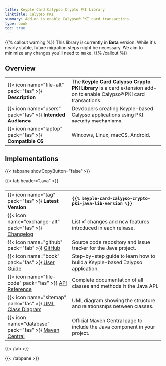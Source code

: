 ```yaml
---
title: Keyple Card Calypso Crypto PKI Library
linktitle: Calypso PKI
summary: Add-on to enable Calypso® PKI card transactions.
type: book
toc: true
---
```


{{% callout warning %}}
This library is currently in **Beta** version.
While it's nearly stable, future migration steps might be necessary. We aim to minimize any changes you'll need to make.
{{% /callout %}}

<style>
table th:nth-child(1) {
  width: 12rem;
}
</style>

## Overview

|                                                            |                                                                                                                     |
|------------------------------------------------------------|---------------------------------------------------------------------------------------------------------------------|
| {{< icon name="file-alt" pack="fas" >}} **Description**    | The **Keyple Card Calypso Crypto PKI Library** is a card extension add-on to enable Calypso® PKI card transactions. |
| {{< icon name="users" pack="fas" >}} **Intended Audience** | Developers creating Keyple-based Calypso applications using PKI security mechanisms.                                |
| {{< icon name="laptop" pack="fas" >}} **Compatible OS**    | Windows, Linux, macOS, Android.                                                                                     |

## Implementations

{{< tabpane showCopyButton="false" >}}

{{< tab header="Java" >}}

<table>
<thead><tr><th></th><th></th></tr></thead>
<tbody>
  <tr>
    <td>{{< icon name="tag" pack="fas" >}} <strong>Latest Version</strong></td>
    <td><strong><code>{{% keyple-card-calypso-crypto-pki-java-lib-version %}}</code></strong></td>
  </tr>
  <tr>
    <td>{{< icon name="exchange-alt" pack="fas" >}} <a href="https://github.com/eclipse-keyple/keyple-card-calypso-crypto-pki-java-lib/blob/main/CHANGELOG.md">Changelog</a></td>
    <td>List of changes and new features introduced in each release.</td>
  </tr>
  <tr>
    <td>{{< icon name="github" pack="fab" >}} <a href="https://github.com/eclipse-keyple/keyple-card-calypso-crypto-pki-java-lib/">GitHub</a></td>
    <td>Source code repository and issue tracker for the Java project.</td>
  </tr>
  <tr>
    <td>{{< icon name="book" pack="fas" >}} <a href="/learn/user-guide/calypso-application">User Guide</a></td>
    <td>Step-by-step guide to learn how to build a Keyple-based Calypso application.</td>
  </tr>
  <tr>
    <td>{{< icon name="file-code" pack="fas" >}} <a href="https://docs.keyple.org/keyple-card-calypso-crypto-pki-java-lib/">API Reference</a></td>
    <td>Complete documentation of all classes and methods in the Java API.</td>
  </tr>
  <tr>
    <td>{{< icon name="sitemap" pack="fas" >}} <a href="https://docs.keyple.org/keyple-card-calypso-crypto-pki-java-lib/">UML Class Diagram</a></td>
    <td>UML diagram showing the structure and relationships between classes.</td>
  </tr>
  <tr>
    <td>{{< icon name="database" pack="fas" >}} <a href="https://central.sonatype.com/search?q=keyple-card-calypso-crypto-pki-java-lib">Maven Central</a></td>
    <td>Official Maven Central page to include the Java component in your project.</td>
  </tr>
</tbody>
</table>

{{< /tab >}}

{{< /tabpane >}}